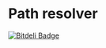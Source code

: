 Path resolver 
=============


[![Bitdeli Badge](https://d2weczhvl823v0.cloudfront.net/kazuyas/path_resolver/trend.png)](https://bitdeli.com/free "Bitdeli Badge")

